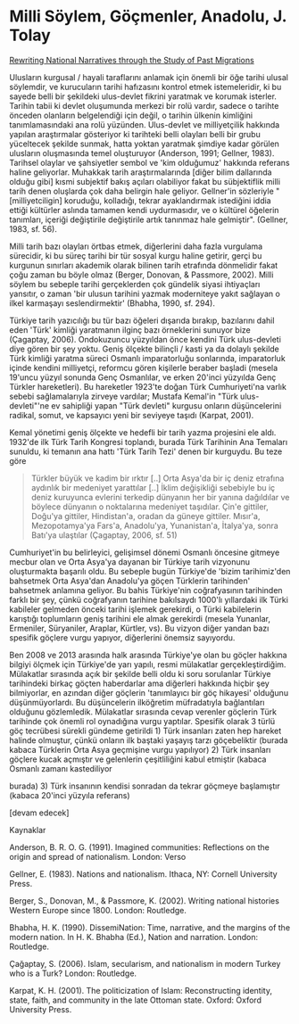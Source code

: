 # Milli Söylem, Göçmenler, Anadolu, J. Tolay

[Rewriting National Narratives through the Study of Past Migrations](../../../en/2020/07/migrations-anatolia.md)

Ulusların kurgusal / hayali taraflarını anlamak için önemli bir öğe
tarihi ulusal söylemdir, ve kurucuların tarihi hafızasını kontrol
etmek istemeleridir, ki bu sayede belli bir şekildeki ulus-devlet
fikrini yaratmak ve korumak isterler. Tarihin tabii ki devlet
oluşumunda merkezi bir rolü vardır, sadece o tarihte önceden olanların
belgelendiği için değil, o tarihin ülkenin kimliğini tanımlamasındaki
ana rolü yüzünden. Ulus-devlet ve milliyetçilik hakkında yapılan
araştırmalar gösteriyor ki tarihteki belli olayları belli bir grubu
yüceltecek şekilde sunmak, hatta yoktan yaratmak şimdiye kadar görülen
ulusların oluşmasında temel oluşturuyor (Anderson, 1991; Gellner,
1983).  Tarihsel olaylar ve şahsiyetler sembol ve 'kim olduğumuz'
hakkında referans haline geliyorlar. Muhakkak tarih araştırmalarında
[diğer bilim dallarında olduğu gibi] kısmi subjektif bakış açıları
olabiliyor fakat bu sübjektiflik milli tarih denen oluşlarda çok daha
belirgin hale geliyor. Gellner'in sözleriyle "[milliyetciligin]
koruduğu, kolladığı, tekrar ayaklandırmak istediğini iddia ettiği
kültürler aslında tamamen kendi uydurmasıdır, ve o kültürel öğelerin
tanımları, içeriği değiştirile değiştirile artık tanınmaz hale
gelmiştir". (Gellner, 1983, sf. 56).

Milli tarih bazı olayları örtbas etmek, diğerlerini daha fazla
vurgulama sürecidir, ki bu süreç tarihi bir tür sosyal kurgu haline
getirir, gerçi bu kurgunun sınırları akademik olarak bilinen tarih
etrafında dönmelidir fakat çoğu zaman bu böyle olmaz (Berger, Donovan,
& Passmore, 2002). Milli söylem bu sebeple tarihi gerçeklerden çok
gündelik siyasi ihtiyaçları yansıtır, o zaman 'bir ulusun tarihini
yazmak moderniteye yakıt sağlayan o ilkel karmaşayı seslendirmektir'
(Bhabha, 1990, sf. 294).

Türkiye tarih yazıcılığı bu tür bazı öğeleri dışarıda bırakıp,
bazılarını dahil eden 'Türk' kimliği yaratmanın ilginç bazı
örneklerini sunuyor bize (Çagaptay, 2006). Ondokuzuncu yüzyıldan önce
kendini Türk ulus-devleti diye gören bir şey yoktu. Geniş ölçekte
bilinçli / kasti ya da dolaylı şekilde Türk kimliği yaratma süreci
Osmanlı imparatorluğu sonlarında, imparatorluk içinde kendini
milliyetçi, reformcu gören kişilerle beraber başladi (mesela 19'uncu
yüzyıl sonunda Genç Osmanlılar, ve erken 20'inci yüzyılda Genç Türkler
hareketleri). Bu hareketler 1923'te doğan Türk Cumhuriyeti'na varlık
sebebi sağlamalarıyla zirveye vardılar; Mustafa Kemal'in "Türk
ulus-devleti"'ne ev sahipliği yapan "Türk devleti" kurgusu onların
düşüncelerini radikal, somut, ve kapsayıcı yeni bir seviyeye taşıdı
(Karpat, 2001).

Kemal yönetimi geniş ölçekte ve hedefli bir tarih yazma projesini ele
aldı. 1932'de ilk Türk Tarih Kongresi toplandı, burada Türk Tarihinin
Ana Temaları sunuldu, ki temanın ana hattı 'Türk Tarih Tezi' denen bir
kurguydu. Bu teze göre

>Türkler büyük ve kadim bir ırktır [..] Orta Asya'da bir iç deniz
>etrafına aydınlık bir medeniyet yarattılar [..] İklim değişikliği
>sebebiyle bu iç deniz kuruyunca evlerini terkedip dünyanın her bir
>yanına dağıldılar ve böylece dünyanın o noktalarına medeniyet
>taşıdılar. Çin'e gittiler, Doğu'ya gittiler, Hindistan'a, oradan da
>güneye gittiler. Mısır'a, Mezopotamya'ya Fars'a, Anadolu'ya,
>Yunanistan'a, İtalya'ya, sonra Batı'ya ulaştılar (Çagaptay, 2006,
>sf. 51)

Cumhuriyet'in bu belirleyici, gelişimsel dönemi Osmanlı öncesine
gitmeye mecbur olan ve Orta Asya'ya dayanan bir Türkiye tarih
vizyonunu oluşturmakta başarılı oldu. Bu sebeple bugün Türkiye'de
'bizim tarihimiz'den bahsetmek Orta Asya'dan Anadolu'ya göçen
Türklerin tarihinden' bahsetmek anlamına geliyor. Bu bahis Türkiye'nin
coğrafyasının tarihinden farklı bir şey, çünkü coğrafyanın tarihine
bakılsaydı 1000'lı yıllardaki ilk Türki kabileler gelmeden önceki
tarihi işlemek gerekirdi, o Türki kabilelerin karıştığı toplumların
geniş tarihini ele almak gerekirdi (mesela Yunanlar, Ermeniler,
Süryaniler, Araplar, Kürtler, vs). Bu vizyon diğer yandan bazı
spesifik göçlere vurgu yapıyor, diğerlerini önemsiz sayıyordu.

Ben 2008 ve 2013 arasında halk arasında Türkiye'ye olan bu göçler
hakkına bilgiyi ölçmek için Türkiye'de yarı yapılı, resmi mülakatlar
gerçekleştirdiğim. Mülakatlar sırasında açık bir şekilde belli oldu ki
soru sorulanlar Türkiye tarihindeki birkaç göçten haberdarlar ama
diğerleri hakkında hiçbir şey bilmiyorlar, en azından diğer göçlerin
'tanımlayıcı bir göç hikayesi' olduğunu düşünmüyorlardı. Bu
düşüncelerin ilköğretim müfradatıyla bağlantıları olduğunu
gözlemledik. Mülakatlar sırasında cevap verenler göçlerin Türk
tarihinde çok önemli rol oynadığına vurgu yaptılar. Spesifik olarak 3
türlü göç tecrübesi sürekli gündeme getirildi 1) Türk insanları zaten
hep hareket halinde olmuştur, çünkü onların ilk baştaki yaşayış tarzı
göçebeliktir (burada kabaca Türklerin Orta Asya geçmişine vurgu
yapılıyor) 2) Türk insanları göçlere kucak açmıştır ve gelenlerin
çeşitliliğini kabul etmiştir (kabaca Osmanlı zamanı kastediliyor

burada) 3) Türk insanının kendisi sonradan da tekrar göçmeye
başlamıştır (kabaca 20'inci yüzyıla referans)

[devam edecek]










Kaynaklar

Anderson, B. R. O. G. (1991). Imagined communities: Reflections on the origin and spread of nationalism. London: Verso

Gellner, E. (1983). Nations and nationalism. Ithaca, NY: Cornell University Press.

Berger, S., Donovan, M., & Passmore, K. (2002). Writing national histories Western Europe since 1800. London: Routledge.

Bhabha, H. K. (1990). DissemiNation: Time, narrative, and the margins of the modern nation. In H. K. Bhabha (Ed.), Nation and narration. London: Routledge.

Çağaptay, S. (2006). Islam, secularism, and nationalism in modern Turkey who is a Turk? London: Routledge.

Karpat, K. H. (2001). The politicization of Islam: Reconstructing identity, state, faith, and community in the late
Ottoman state. Oxford: Oxford University Press.

